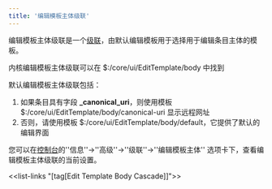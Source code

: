 ```yaml
---
title: '编辑模板主体级联'
---
```


编辑模板主体级联是一个[级联](Cascades)，由默认编辑模板用于选择用于编辑条目主体的模板。

内核编辑模板主体级联可以在 $:/core/ui/EditTemplate/body 中找到

默认编辑模板主体级联包括：

1. 如果条目具有字段 **_canonical_uri**，则使用模板 $:/core/ui/EditTemplate/body/canonical-uri 显示远程网址
1. 否则，请使用模板 $:/core/ui/EditTemplate/body/default，它提供了默认的编辑界面

您可以在[控制台]($:/ControlPanel)的''信息''->''高级''->''级联''->''编辑模板主体'' 选项卡下，查看编辑模板主体级联的当前设置。

<<list-links "[tag[Edit Template Body Cascade]]">>